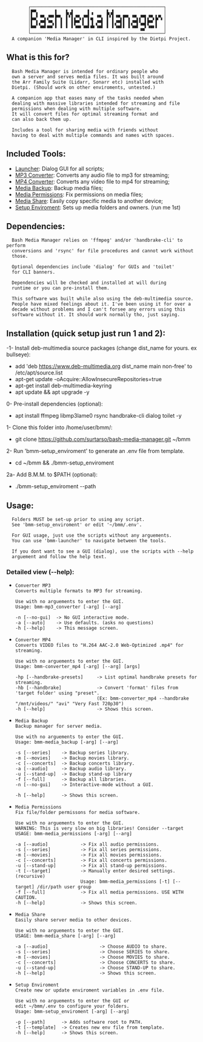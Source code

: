             ┌─────────────────────────────────────────────────┐
            │▛▀▖      ▌   ▙▗▌     ▌▗     ▙▗▌                  │
            │▙▄▘▝▀▖▞▀▘▛▀▖ ▌▘▌▞▀▖▞▀▌▄ ▝▀▖ ▌▘▌▝▀▖▛▀▖▝▀▖▞▀▌▞▀▖▙▀▖│
            │▌ ▌▞▀▌▝▀▖▌ ▌ ▌ ▌▛▀ ▌ ▌▐ ▞▀▌ ▌ ▌▞▀▌▌ ▌▞▀▌▚▄▌▛▀ ▌  │
            │▀▀ ▝▀▘▀▀ ▘ ▘ ▘ ▘▝▀▘▝▀▘▀▘▝▀▘ ▘ ▘▝▀▘▘ ▘▝▀▘▗▄▘▝▀▘▘  │
            └─────────────────────────────────────────────────┘
      A companion 'Media Manager' in CLI inspired by the Dietpi Project.

## What is this for?
      Bash Media Manager is intended for ordinary people who
      own a server and serves media files. It was built around
      the Arr Family Suite (Lidarr, Sonarr etc) installed with
      Dietpi. (Should work on other enviroments, untested.)

      A companion app that eases many of the tasks needed when
      dealing with massive libraries intended for streaming and file 
      permissions when dealing with multiple software.
      It will convert files for optimal streaming format and
      can also back them up.

      Includes a tool for sharing media with friends without
      having to deal with multiple commands and names with spaces.

## Included Tools:
- [Launcher](bmm-launcher): Dialog GUI for all scripts;
- [MP3 Converter](bmm-converter_mp3): Converts any audio file to mp3 for streaming;
- [MP4 Converter](bmm-converter_mp4): Converts any video file to mp4 for streaming;
- [Media Backup](bmm-media_backup): Backup media files;
- [Media Permissions](bmm-media_permissions): Fix permissions on media files;
- [Media Share](bmm-media_share): Easily copy specific media to another device;
- [Setup Enviroment](bmm-setup_enviroment): Sets up media folders and owners. (run me 1st)

## Dependencies:
      Bash Media Manager relies on 'ffmpeg' and/or 'handbrake-cli' to perform 
      conversions and 'rsync' for file procedures and cannot work without 
      those.
      
      Optional dependencies include 'dialog' for GUIs and 'toilet'
      for CLI banners.

      Dependencies will be checked and installed at will during
      runtime or you can pre-install them.
      
      This software was built while also using the deb-multimedia source.
      People have mixed feelings about it. I've been using it for over a
      decade without problems and I can't forsee any errors using this
      software without it. It should work normally tho, just saying.

## Installation (quick setup just run 1 and 2):
-1- Install deb-multimedia source packages (change dist_name for yours. ex bullseye):
- add 'deb https://www.deb-multimedia.org dist_name main non-free' to /etc/apt/source.list
- apt-get update -oAcquire::AllowInsecureRepositories=true
- apt-get install deb-multimedia-keyring
- apt update && apt upgrade -y

0- Pre-install dependencies (optional):
- apt install ffmpeg libmp3lame0 rsync handbrake-cli dialog toilet -y

1- Clone this folder into /home/user/bmm/: 
- git clone https://github.com/surtarso/bash-media-manager.git ~/bmm

2- Run 'bmm-setup_enviroment' to generate an .env file from template.
- cd ~/bmm && ./bmm-setup_enviroment

2a- Add B.M.M. to $PATH (optional):
- ./bmm-setup_enviroment --path

## Usage:
      Folders MUST be set-up prior to using any script.
      See 'bmm-setup_enviroment' or edit '~/bmm/.env'.

      For GUI usage, just use the scripts without any arguements. 
      You can use 'bmm-launcher' to navigate between the tools.
      
      If you dont want to see a GUI (dialog), use the scripts with --help
      arguement and follow the help text.

### Detailed view (--help):
-     Converter MP3
      Converts multiple formats to MP3 for streaming.

      Use with no arguements to enter the GUI.
      Usage: bmm-mp3_converter [-arg] [--arg]

      -n [--no-gui]  -> No GUI interactive mode.
      -a [--auto]    -> Use defaults. (asks no questions)
      -h [--help]    -> This message screen.

-     Converter MP4
      Converts VIDEO files to "H.264 AAC-2.0 Web-Optimized .mp4" for streaming.

      Use with no arguements to enter the GUI.
      Usage: bmm-converter_mp4 [-arg] [--arg] [args]

      -hp [--handbrake-presets]     -> List optimal handbrake presets for streaming.
      -hb [--handbrake]             -> Convert 'format' files from 'target folder' using "preset".
                                    (Ex: bmm-converter_mp4 --handbrake "/mnt/videos/" "avi" "Very Fast 720p30")
      -h [--help]                   -> Shows this screen.

-     Media Backup
      Backup manager for server media.

      Use with no arguements to enter the GUI.
      Usage: bmm-media_backup [-arg] [--arg]

      -s [--series]    -> Backup series library.
      -m [--movies]    -> Backup movies library.
      -c [--concerts]  -> Backup concerts library.
      -a [--audio]     -> Backup audio library.
      -u [--stand-up]  -> Backup stand-up library
      -f [--full]      -> Backup all libraries.
      -n [--no-gui]    -> Interactive-mode without a GUI.

      -h [--help]      -> Shows this screen.

-     Media Permissions
      Fix file/folder permissons for media software.

      Use with no arguements to enter the GUI.
      WARNING: This is very slow on big libraries! Consider --target
      USAGE: bmm-media_permissions [-arg] [--arg]

      -a [--audio]            -> Fix all audio permissions.
      -s [--series]           -> Fix all series permissions.
      -m [--movies]           -> Fix all movies permissions.
      -c [--concerts]         -> Fix all concerts permissions.
      -u [--stand-up]         -> Fix all stand-up permissions.
      -t [--target]           -> Manually enter desired settings. (recursive)
                              Usage: bmm-media_permissions [-t] [--target] /dir/path user group
      -f [--full]		      -> Fix all media permissions. USE WITH CAUTION.
      -h [--help]             -> Shows this screen.

-     Media Share
      Easily share server media to other devices.

      Use with no arguements to enter the GUI.
      USAGE: bmm-media_share [-arg] [--arg]

      -a [--audio]                   -> Choose AUDIO to share.
      -s [--series]                  -> Choose SERIES to share.
      -m [--movies]                  -> Choose MOVIES to share.
      -c [--concerts]                -> Choose CONCERTS to share.
      -u [--stand-up]                -> Choose STAND-UP to share.
      -h [--help]                    -> Shows this screen.


-     Setup Enviroment
      Create new or update enviroment variables in .env file.

      Use with no arguements to enter the GUI or
      edit ~/bmm/.env to configure your folders.
      Usage: bmm-setup_enviroment [-arg] [--arg]

      -p [--path]      -> Adds software root to PATH.
      -t [--template]  -> Creates new env file from template.
      -h [--help]      -> Shows this screen.

